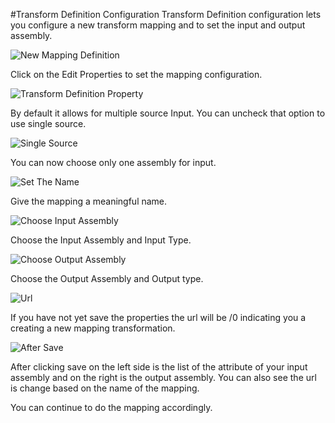 ﻿#Transform Definition Configuration
Transform Definition configuration lets you configure a new transform mapping and to set the input and output assembly.

![New Mapping Definition](http://i.imgur.com/VK2rNhx.png)

Click on the Edit Properties to set the mapping configuration.

![Transform Definition Property](http://i.imgur.com/pc9EzlL.png)

By default it allows for multiple source Input. You can uncheck that option to use single source.

![Single Source](http://i.imgur.com/38YtQb5.png)

You can now choose only one assembly for input.

![Set The Name](http://i.imgur.com/H8nbaH7.png)

Give the mapping a meaningful name.

![Choose Input Assembly](http://i.imgur.com/kugwHr7.png)

Choose the Input Assembly and Input Type.

![Choose Output Assembly](http://i.imgur.com/K5WOcbz.png)

Choose the Output Assembly and Output type.

![Url](http://i.imgur.com/XeEMQgU.png)

If you have not yet save the properties the url will be /0 indicating you a creating a new mapping transformation.

![After Save](http://i.imgur.com/0IbdrJX.png)

After clicking save on the left side is the list of the attribute of your input assembly and on the right is the output assembly. You can also see the url is change based on the name of the mapping.

You can continue to do the mapping accordingly.